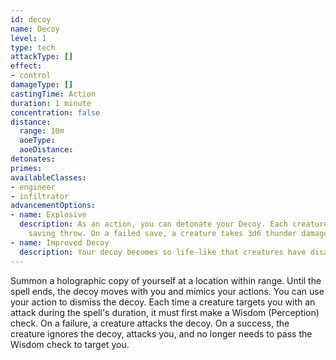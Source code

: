 ```yaml
---
id: decoy
name: Decoy
level: 1
type: tech
attackType: []
effect:
- control
damageType: []
castingTime: Action
duration: 1 minute
concentration: false
distance:
  range: 10m
  aoeType: 
  aoeDistance: 
detonates: 
primes: 
availableClasses:
- engineer
- infiltrator
advancementOptions:
- name: Explosive
  description: As an action, you can detonate your Decoy. Each creature within 4m of the decoy must make a Dexterity
    saving throw. On a failed save, a creature takes 3d6 thunder damage or half as much on a successful one.
- name: Improved Decoy
  description: Your decoy becomes so life-like that creatures have disadvantage on the Wisdom (Perception) check.
---
```

Summon a holographic copy of yourself at a location within range. Until the spell ends, the decoy moves with you and
mimics your actions. You can use your action to dismiss the decoy. Each time a creature targets you with an attack
during the spell's duration, it must first make a Wisdom (Perception) check. On a failure, a creature attacks
the decoy. On a success, the creature ignores the decoy, attacks you, and no longer needs to pass the Wisdom check to
target you.